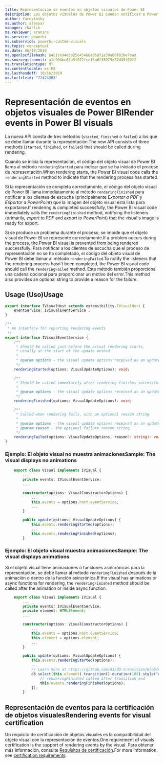 ```yaml
---
title: Representación de eventos en objetos visuales de Power BI
description: Los objetos visuales de Power BI pueden notificar a Power BI que están listos para la exportación a PowerPoint o PDF.
author: Yarovinsky
ms.author: alexyar
manager: rkarlin
ms.reviewer: sranins
ms.service: powerbi
ms.subservice: powerbi-custom-visuals
ms.topic: conceptual
ms.date: 06/18/2019
ms.openlocfilehash: b481ce94e5025045466a05d71e30a00f02be7ead
ms.sourcegitcommit: a1c994bc8fa5f072fce13a6f35079e87d45f00f2
ms.translationtype: MT
ms.contentlocale: es-ES
ms.lasthandoff: 10/16/2019
ms.locfileid: "72424303"
---
```

# <a name="render-events-in-power-bi-visuals"></a><span data-ttu-id="2918f-103">Representación de eventos en objetos visuales de Power BI</span><span class="sxs-lookup"><span data-stu-id="2918f-103">Render events in Power BI visuals</span></span>

<span data-ttu-id="2918f-104">La nueva API consta de tres métodos (`started`, `finished` o `failed`) a los que se debe llamar durante la representación.</span><span class="sxs-lookup"><span data-stu-id="2918f-104">The new API consists of three methods (`started`, `finished`, or `failed`) that should be called during rendering.</span></span>

<span data-ttu-id="2918f-105">Cuando se inicia la representación, el código del objeto visual de Power BI llama al método `renderingStarted` para indicar que se ha iniciado el proceso de representación.</span><span class="sxs-lookup"><span data-stu-id="2918f-105">When rendering starts, the Power BI visual code calls the `renderingStarted` method to indicate that the rendering process has started.</span></span>

<span data-ttu-id="2918f-106">Si la representación se completa correctamente, el código del objeto visual de Power BI llama inmediatamente al método `renderingFinished` para notificar a los clientes de escucha (principalmente *Exportar a PDF* y *Exportar a PowerPoint*) que la imagen del objeto visual está lista para exportarse.</span><span class="sxs-lookup"><span data-stu-id="2918f-106">If rendering is completed successfully, the Power BI visual code immediately calls the `renderingFinished` method, notifying the listeners (primarily, *export to PDF* and *export to PowerPoint*) that the visual's image is ready for export.</span></span>

<span data-ttu-id="2918f-107">Si se produce un problema durante el proceso, se impide que el objeto visual de Power BI se represente correctamente.</span><span class="sxs-lookup"><span data-stu-id="2918f-107">If a problem occurs during the process, the Power BI visual is prevented from being rendered successfully.</span></span> <span data-ttu-id="2918f-108">Para notificar a los clientes de escucha que el proceso de representación no se ha completado, el código del objeto visual de Power BI debe llamar al método `renderingFailed`.</span><span class="sxs-lookup"><span data-stu-id="2918f-108">To notify the listeners that the rendering process hasn't been completed, the Power BI visual code should call the `renderingFailed` method.</span></span> <span data-ttu-id="2918f-109">Este método también proporciona una cadena opcional para proporcionar un motivo del error.</span><span class="sxs-lookup"><span data-stu-id="2918f-109">This method also provides an optional string to provide a reason for the failure.</span></span>

## <a name="usage"></a><span data-ttu-id="2918f-110">Usage (Uso)</span><span class="sxs-lookup"><span data-stu-id="2918f-110">Usage</span></span>

```typescript
export interface IVisualHost extends extensibility.IVisualHost {
    eventService: IVisualEventService ;
}

/**
 * An interface for reporting rendering events
 */
export interface IVisualEventService {
    /**
     * Should be called just before the actual rendering starts, 
     * usually at the start of the update method
     *
     * @param options - the visual update options received as an update parameter
     */
    renderingStarted(options: VisualUpdateOptions): void;

    /**
     * Should be called immediately after rendering finishes successfully
     * 
     * @param options - the visual update options received as an update parameter
     */
    renderingFinished(options: VisualUpdateOptions): void;

    /**
     * Called when rendering fails, with an optional reason string
     * 
     * @param options - the visual update options received as an update parameter
     * @param reason - the optional failure reason string
     */
    renderingFailed(options: VisualUpdateOptions, reason?: string): void;
}
```

### <a name="sample-the-visual-displays-no-animations"></a><span data-ttu-id="2918f-111">Ejemplo: El objeto visual no muestra animaciones</span><span class="sxs-lookup"><span data-stu-id="2918f-111">Sample: The visual displays no animations</span></span>

```typescript
    export class Visual implements IVisual {
        ...
        private events: IVisualEventService;
        ...

        constructor(options: VisualConstructorOptions) {
            ...
            this.events = options.host.eventService;
            ...
        }

        public update(options: VisualUpdateOptions) {
            this.events.renderingStarted(options);
            ...
            this.events.renderingFinished(options);
        }
```

### <a name="sample-the-visual-displays-animations"></a><span data-ttu-id="2918f-112">Ejemplo: El objeto visual muestra animaciones</span><span class="sxs-lookup"><span data-stu-id="2918f-112">Sample: The visual displays animations</span></span>

<span data-ttu-id="2918f-113">Si el objeto visual tiene animaciones o funciones asincrónicas para la representación, se debe llamar al método `renderingFinished` después de la animación o dentro de la función asincrónica.</span><span class="sxs-lookup"><span data-stu-id="2918f-113">If the visual has animations or async functions for rendering, the `renderingFinished` method should be called after the animation or inside async function.</span></span>

```typescript
    export class Visual implements IVisual {
        ...
        private events: IVisualEventService;
        private element: HTMLElement;
        ...

        constructor(options: VisualConstructorOptions) {
            ...
            this.events = options.host.eventService;
            this.element = options.element;
            ...
        }

        public update(options: VisualUpdateOptions) {
            this.events.renderingStarted(options);
            ...
            // Learn more at https://github.com/d3/d3-transition/blob/master/README.md#transition_end
            d3.select(this.element).transition().duration(100).style("opacity","0").end().then(() => {
                // renderingFinished called after transition end
                this.events.renderingFinished(options);
            });
        }
```

## <a name="rendering-events-for-visual-certification"></a><span data-ttu-id="2918f-114">Representación de eventos para la certificación de objetos visuales</span><span class="sxs-lookup"><span data-stu-id="2918f-114">Rendering events for visual certification</span></span>

<span data-ttu-id="2918f-115">Un requisito de certificación de objetos visuales es la compatibilidad del objeto visual con la representación de eventos.</span><span class="sxs-lookup"><span data-stu-id="2918f-115">One requirement of visuals certification is the support of rendering events by the visual.</span></span> <span data-ttu-id="2918f-116">Para obtener más información, consulte [Requisitos de certificación](https://docs.microsoft.com/power-bi/power-bi-custom-visuals-certified?#certification-requirements).</span><span class="sxs-lookup"><span data-stu-id="2918f-116">For more information, see [certification requirements](https://docs.microsoft.com/power-bi/power-bi-custom-visuals-certified?#certification-requirements).</span></span>
